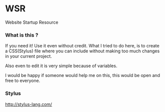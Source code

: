 # WSR
Website Startup Resource

### What is this ?
If you need it! Use it even without credit.
What I tried to do here, is to create a CSS(Stylus) file where you can include without making too much changes in your current project.

Also even to edit it is very simple because of variables.

I would be happy if someone would help me on this, this would be open and free to everyone.


### Stylus
http://stylus-lang.com/
